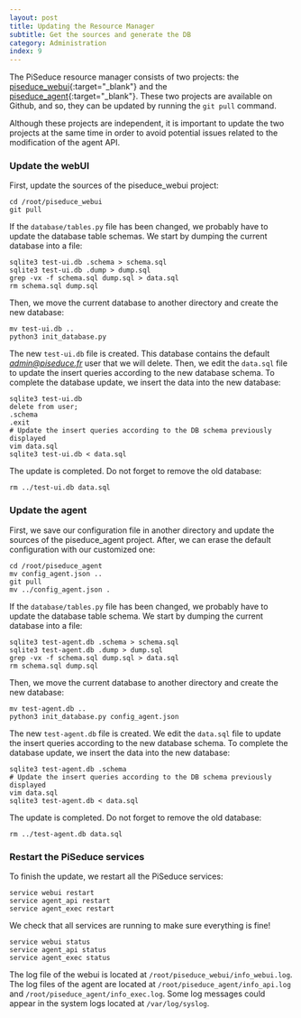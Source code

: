 ```yaml
---
layout: post
title: Updating the Resource Manager
subtitle: Get the sources and generate the DB
category: Administration
index: 9
---
```


The PiSeduce resource manager consists of two projects: the
[piseduce_webui](http://github.com/seduceproject/piseduce_webui){:target="_blank"} and the
[piseduce_agent](http://github.com/seduceproject/piseduce_agent){:target="_blank"}. These two projects are
available on Github, and so, they can be updated by running the `git pull` command.

Although these projects are independent, it is important to update the two projects at the same time
in order to avoid potential issues related to the modification of the agent API.

### Update the webUI
First, update the sources of the piseduce_webui project:
```
cd /root/piseduce_webui
git pull
```

If the `database/tables.py` file has been changed, we probably have to update the database table
schemas. We start by dumping the current database into a file:
```
sqlite3 test-ui.db .schema > schema.sql
sqlite3 test-ui.db .dump > dump.sql
grep -vx -f schema.sql dump.sql > data.sql
rm schema.sql dump.sql
```
Then, we move the current database to another directory and create the new database:
```
mv test-ui.db ..
python3 init_database.py
```
The new `test-ui.db` file is created. This database contains the default *admin@piseduce.fr* user
that we will delete. Then, we edit the `data.sql` file to update the insert queries according to the
new database schema. To complete the database update, we insert the data into the new database:
```
sqlite3 test-ui.db
delete from user;
.schema
.exit
# Update the insert queries according to the DB schema previously displayed
vim data.sql
sqlite3 test-ui.db < data.sql
```
The update is completed. Do not forget to remove the old database:
```
rm ../test-ui.db data.sql
```

### Update the agent
First, we save our configuration file in another directory and update the sources of the
piseduce_agent project. After, we can erase the default configuration with our customized one:
```
cd /root/piseduce_agent
mv config_agent.json ..
git pull
mv ../config_agent.json .
```
If the `database/tables.py` file has been changed, we probably have to update the database table
schema. We start by dumping the current database into a file:
```
sqlite3 test-agent.db .schema > schema.sql
sqlite3 test-agent.db .dump > dump.sql
grep -vx -f schema.sql dump.sql > data.sql
rm schema.sql dump.sql
```
Then, we move the current database to another directory and create the new database:
```
mv test-agent.db ..
python3 init_database.py config_agent.json
```
The new `test-agent.db` file is created. We edit the `data.sql` file to update the insert queries
according to the new database schema. To complete the database update, we insert the data into the
new database:
```
sqlite3 test-agent.db .schema
# Update the insert queries according to the DB schema previously displayed
vim data.sql
sqlite3 test-agent.db < data.sql
```
The update is completed. Do not forget to remove the old database:
```
rm ../test-agent.db data.sql
```

### Restart the PiSeduce services
To finish the update, we restart all the PiSeduce services:
```
service webui restart
service agent_api restart
service agent_exec restart
```
We check that all services are running to make sure everything is fine!
```
service webui status
service agent_api status
service agent_exec status
```
The log file of the webui is located at `/root/piseduce_webui/info_webui.log`. The log files of the
agent are located at `/root/piseduce_agent/info_api.log` and `/root/piseduce_agent/info_exec.log`.
Some log messages could appear in the system logs located at `/var/log/syslog`.
